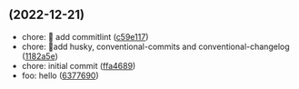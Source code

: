 ##  (2022-12-21)

* chore: :construction: add commitlint ([c59e117](https://github.com/juancoloradoa/conventional-commits-package/commit/c59e117))
* chore: :construction:add husky, conventional-commits and conventional-changelog ([1182a5e](https://github.com/juancoloradoa/conventional-commits-package/commit/1182a5e))
* chore: initial commit ([ffa4689](https://github.com/juancoloradoa/conventional-commits-package/commit/ffa4689))
* foo: hello ([6377690](https://github.com/juancoloradoa/conventional-commits-package/commit/6377690))



